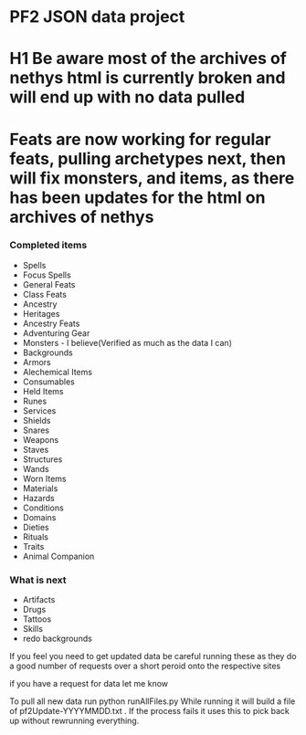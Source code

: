 # PF2 JSON data project

# H1 Be aware most of the archives of nethys html is currently broken and will end up with no data pulled
# Feats are now working for regular feats, pulling archetypes next, then will fix monsters, and items, as there has been updates for the html on archives of nethys

### Completed items
* Spells
* Focus Spells
* General Feats
* Class Feats
* Ancestry
* Heritages
* Ancestry Feats
* Adventuring Gear
* Monsters - I believe(Verified as much as the data I can)
* Backgrounds
* Armors
* Alechemical Items
* Consumables
* Held Items
* Runes
* Services
* Shields
* Snares 
* Weapons
* Staves
* Structures
* Wands
* Worn Items
* Materials
* Hazards
* Conditions
* Domains
* Dieties
* Rituals
* Traits
* Animal Companion

### What is next
* Artifacts
* Drugs
* Tattoos
* Skills
* redo backgrounds



If you feel you need to get updated data be careful running these as they do a good number of requests over a short peroid onto the respective sites

if you have a request for data let me know

To pull all new data run python runAllFiles.py  While running it will build a file of pf2Update-YYYYMMDD.txt . If the process fails it uses this to pick back up without rewrunning everything.

